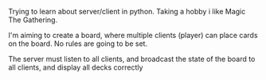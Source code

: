 Trying to learn about server/client in python. Taking a hobby i like Magic The Gathering.

I'm aiming to create a board, where multiple clients (player) can place cards on the board. No rules are going to be set.

The server must listen to all clients, and broadcast the state of the board to all clients, and display all decks correctly

